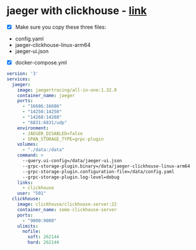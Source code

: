 # jaeger with clickhouse - [link](https://github.com/jaegertracing/jaeger-clickhouse)

- [X] Make sure you copy these three files:
- config.yaml
- jaeger-clickhouse-linux-arm64
- jaeger-ui.json
- [X] docker-compose.yml
```.yml
version: '3'
services:
  jaeger:
    image: jaegertracing/all-in-one:1.32.0
    container_name: jaeger
    ports:
      - "16686:16686"
      - "14250:14250"
      - "14268:14268"
      - "6831:6831/udp"
    environment:
      - JAEGER_DISABLED=false
      - SPAN_STORAGE_TYPE=grpc-plugin
    volumes:
      - "./data:/data"
    command: >
      --query.ui-config=/data/jaeger-ui.json
      --grpc-storage-plugin.binary=/data/jaeger-clickhouse-linux-arm64
      --grpc-storage-plugin.configuration-file=/data/config.yaml
      --grpc-storage-plugin.log-level=debug
    links:
      - clickhouse
    user: "501"
  clickhouse:
    image: clickhouse/clickhouse-server:22
    container_name: some-clickhouse-server
    ports:
      - "9000:9000"
    ulimits:
      nofile:
        soft: 262144
        hard: 262144
```
